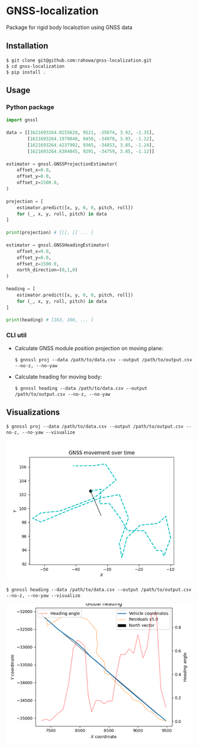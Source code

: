 # GNSS-localization
Package for rigid body localoztion using GNSS data

## Installation
```console
$ git clone git@github.com:rahowa/gnss-localization.git
$ cd gnss-localization
$ pip install .
```

## Usage
### Python package

```python
import gnssl

data = [[1621693264.0155628, 9521, -35074, 3.92, -1.35],
        [1621693264.1979840, 9450, -34970, 3.93, -1.22],
        [1621693264.4237902, 9365, -34853, 3.85, -1.24],
        [1621693264.6384845, 9291, -34759, 3.85, -1.12]]

estimator = gnssl.GNSSProjectionEstimator(
    offset_x=0.0,
    offset_y=0.0,
    offset_z=1500.0,
)

projection = [
    estimator.predict([x, y, 0, 0, pitch, roll])
    for (_, x, y, roll, pitch) in data
]

print(projection) # [[], [] ... ]

estimator = gnssl.GNSSHeadingEstimator(
    offset_x=0.0,
    offset_y=0.0,
    offset_z=1500.0,
    north_direction=(0,1,0)
)

heading = [
    estimator.predict([x, y, 0, 0, pitch, roll])
    for (_, x, y, roll, pitch) in data
]

print(heading) # [163, 166, ... ]

```
### CLI util
- Calculate GNSS module position projection on moving plane:
    ```console
    $ gnnssl proj --data /path/to/data.csv --output /path/to/output.csv --no-z, --no-yaw
    ```
- Calculate heading for moving body:
    ```console
    $ gnnssl heading --data /path/to/data.csv --output /path/to/output.csv --no-z, --no-yaw
    ```

## Visualizations
```console
$ gnnssl proj --data /path/to/data.csv --output /path/to/output.csv --no-z, --no-yaw --visualize
```
![projections.gif](https://github.com/rahowa/gnss-localization/blob/dev/images/projections.gif)


```console
$ gnnssl heading --data /path/to/data.csv --output /path/to/output.csv --no-z, --no-yaw --visualize
```

![headings.png](https://github.com/rahowa/gnss-localization/blob/dev/images/headings.png)
